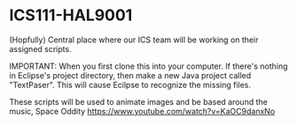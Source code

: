 ICS111-HAL9001
==============

(Hopfully) Central place where our ICS team will be working on their assigned scripts.

IMPORTANT: When you first clone this into your computer. If there's nothing in Eclipse's project directory, then make a new Java project called "TextPaser". This will cause Ecilpse to recognize the missing files.

These scripts will be used to animate images and be based around the music, Space Oddity https://www.youtube.com/watch?v=KaOC9danxNo
